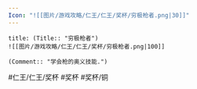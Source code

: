 ```yaml
---
Icon: "![[图片/游戏攻略/仁王/仁王/奖杯/穷极枪者.png|30]]"
---
```

```ad-common-bronze-trophy
title: (Title:: "穷极枪者")
![[图片/游戏攻略/仁王/仁王/奖杯/穷极枪者.png|100]]

(Comment:: "学会枪的奥义技能.")
```

#仁王/仁王/奖杯 #奖杯 #奖杯/铜
